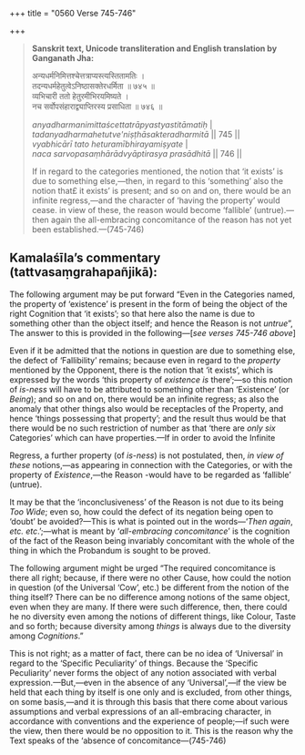 +++
title = "0560 Verse 745-746"

+++
> **Sanskrit text, Unicode transliteration and English translation by Ganganath Jha:** 
>
> अन्यधर्मनिमित्तश्चेत्तत्राप्यस्त्यस्तितामतिः ।  
> तदन्यधर्महेतुत्वेऽनिष्ठासक्तेरधर्मिता ॥ ७४५ ॥  
> व्यभिचारी ततो हेतुरमीभिरयमिष्यते ।  
> नच सर्वोपसंहाराद्व्याप्तिरस्य प्रसाधिता ॥ ७४६ ॥ 
>
> *anyadharmanimittaścettatrāpyastyastitāmatiḥ* \|  
> *tadanyadharmahetutve'niṣṭhāsakteradharmitā* \|\| 745 \|\|  
> *vyabhicārī tato heturamībhirayamiṣyate* \|  
> *naca sarvopasaṃhārādvyāptirasya prasādhitā* \|\| 746 \|\| 
>
> If in regard to the categories mentioned, the notion that ‘it exists’ is due to something else,—then, in regard to this ‘something’ also the notion that£ it exists’ is present; and so on and on, there would be an infinite regress,—and the character of ‘having the property’ would cease. in view of these, the reason would become ‘fallible’ (untrue).—then again the all-embracing concomitance of the reason has not yet been established.—(745-746)



## Kamalaśīla’s commentary (tattvasaṃgrahapañjikā):

The following argument may be put forward “Even in the Categories named, the property of ‘existence’ is present in the form of being the object of the right Cognition that ‘it exists’; so that here also the name is due to something other than the object itself; and hence the Reason is not *untrue*”, The answer to this is provided in the following—[*see verses 745-746 above*]

Even if it be admitted that the notions in question are due to something else, the defect of ‘Fallibility’ remains; because even in regard to the *property* mentioned by the Opponent, there is the notion that ‘it exists’, which is expressed by the words ‘this property of *existence is* there’;—so this notion of *is-ness* will have to be attributed to something other than ‘Existence’ (or *Being*); and so on and on, there would be an infinite regress; as also the anomaly that other things also would be receptacles of the Property, and hence ‘things possessing that property’; and the result thus would be that there would be no such restriction of number as that ‘there are *only six* Categories’ which can have properties.—If in order to avoid the Infinite

Regress, a further property (of *is-ness*) is not postulated, then, *in view of* *these* notions,—as appearing in connection with the Categories, or with the property of *Existence*,—the Reason -would have to be regarded as ‘fallible’ (untrue).

It may be that the ‘inconclusiveness’ of the Reason is not due to its being *Too Wide*; even so, how could the defect of its negation being open to ‘doubt’ be avoided?—This is what is pointed out in the words—‘*Then again*, *etc. etc*.’;—what is meant by ‘*all-embracing concomitance*’ is the cognition of the fact of the Reason being invariably concomitant with the whole of the thing in which the Probandum is sought to be proved.

The following argument might be urged “The required concomitance is there all right; because, if there were no other Cause, how could the notion in question (of the Universal ‘Cow’, etc.) be different from the notion of the thing itself? There can be no difference among notions of the same object, even when they are many. If there were such difference, then, there could he no diversity even among the notions of different things, like Colour, Taste and so forth; because diversity among *things* is always due to the diversity among *Cognitions*.”

This is not right; as a matter of fact, there can be no idea of ‘Universal’ in regard to the ‘Specific Peculiarity’ of things. Because the ‘Specific Peculiarity’ never forms the object of any notion associated with verbal expression.—But,—even in the absence of any ‘Universal’,—if the view be held that each thing by itself is one only and is excluded, from other things, on some basis,—and it is through this basis that there come about various assumptions and verbal expressions of an all-embracing character, in accordance with conventions and the experience of people;—if such were the view, then there would be no opposition to it. This is the reason why the Text speaks of the ‘absence of concomitance—(745-746)


